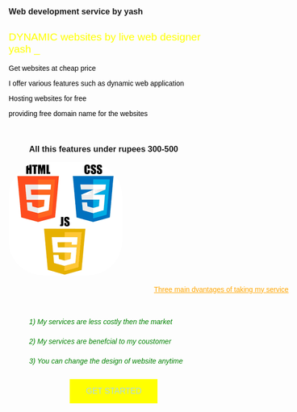 <html>
<head>
<meta name="viewport" content="width=device-width, initial-scale=1">
<style>
* {box-sizing: border-box;}
body {font-family: Verdana, sans-serif;}
.mySlides {display: none;}
img {vertical-align: middle;}

/* Slideshow container */
.slideshow-container {
  max-width: 350px;
  position: relative;
  margin: auto;
}


h3  { text-align: center;
    color: darkblue;
    font-weight: lighter;
}

/* Caption text */
.text {
  color: #f2f2f2;
  font-size: 15px;
  padding: 8px 12px;
  position: absolute;
  bottom: 8px;
  width: 100%;
  text-align: center;
}

/* Number text (1/3 etc) */
.numbertext {
  color: #f2f2f2;
  font-size: 12px;
  padding: 8px 12px;
  position: absolute;
  top: 0;
}

/* The dots/bullets/indicators */
.dot {
  height: 15px;
  width: 15px;
  margin: 0 2px;
  background-color: #bbb;
  border-radius: 50%;
  display: inline-block;
  transition: background-color 0.6s ease;
}

.active {
  background-color: #717171;
}

/* Fading animation */
.fade {
  animation-name: fade;
  animation-duration: 1.5s;
}

@keyframes fade {
  from {opacity: .4} 
  to {opacity: 1}
}

/* On smaller screens, decrease text size */
@media only screen and (max-width: 300px) {
  .text {font-size: 11px}
}
</style>
</head>
<body background="bg.png">



<div class="slideshow-container">

<div class="mySlides fade">
  <div class="numbertext">1 / 3</div>
  <img src="https://encrypted-tbn0.gstatic.com/images?q=tbn:ANd9GcQEe1gnBJ0jT28VRO_htT814vg44eWReFV8_g&usqp=CAU" style="width:100%">
</div>

<div class="mySlides fade">
  <div class="numbertext">2 / 3</div>
  <img src="https://encrypted-tbn0.gstatic.com/images?q=tbn:ANd9GcSDb9Zg7IsaJTbAHvHXnGXwTBnhVMdw3qq03g&usqp=CAU" style="width:100%">
</div>

<div class="mySlides fade">
  <div class="numbertext">3 / 3</div>
  <img src="https://encrypted-tbn0.gstatic.com/images?q=tbn:ANd9GcRzTuF2SGyr8oeByOdapPkMSJbzrwfKVL9waQ&usqp=CAU" style="width:100%">
</div>

</div>
<br>

<div style="text-align:center">
  <span class="dot"></span> 
  <span class="dot"></span> 
  <span class="dot"></span> 
</div>

<script>
let slideIndex = 0;
showSlides();

function showSlides() {
  let i;
  let slides = document.getElementsByClassName("mySlides");
  let dots = document.getElementsByClassName("dot");
  for (i = 0; i < slides.length; i++) {
    slides[i].style.display = "none";  
  }
  slideIndex++;
  if (slideIndex > slides.length) {slideIndex = 1}    
  for (i = 0; i < dots.length; i++) {
    dots[i].className = dots[i].className.replace(" active", "");
  }
  slides[slideIndex-1].style.display = "block";  
  dots[slideIndex-1].className += " active";
  setTimeout(showSlides, 2000); // Change image every 2 seconds
}
</script>
 <h3>Web development service by yash</h3>

 <h2 style="color: yellow;font-weight: lighter;">DYNAMIC websites by live web designer yash _ </h2>

 <p>Get websites at cheap price </p>
 <p>I offer various features such as dynamic web application </p>
 <p>Hosting websites for free</p>
 <p>providing free domain name for the websites</p>
 <br>
 <h3 style="margin-left: 10%"> All this features under rupees 300-500</h3>
 <div>
<img src="end.png" style="border-radius: 30%;">
<h4 style="position: absolute;margin-left: 30%; font-weight: lighter;color: orange;"><u>Three main dvantages of taking my service</u></h4>
<br><br>
<br>
<br><br>


<h5>1) My services are less costly then the market </h5>
<h5>2) My services are benefcial to my coustomer </h5>
<h5>3) You can change the design of website anytime </h5>
</div>

<style type="text/css">
  p{ color: black;
     font-weight: lighter;
  }
  h5{ color: green;
      font-weight: lighter;
      margin-left: 10%;

  }

 button {
  border: none;
  color: lightblue;
  padding: 15px 32px;
  text-align: center;
  text-decoration: none;
  display: inline-block;
  font-size: 16px;
  margin: 4px 2px;
  cursor: pointer;
  background-color: yellow;
  position: center;
  margin-left: 30%;
  
  }
</style>

<a href="affiliate.html"><button>GET STARTED</button></a>

</body>
</html> 
